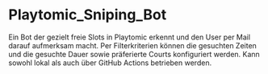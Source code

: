 # Playtomic_Sniping_Bot
Ein Bot der gezielt freie Slots in Playtomic erkennt und den User per Mail darauf aufmerksam macht. Per Filterkriterien können die gesuchten Zeiten und die gesuchte Dauer sowie präferierte Courts konfiguriert werden. Kann sowohl lokal als auch über GitHub Actions betrieben werden. 
